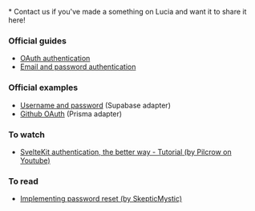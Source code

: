 \* Contact us if you've made a something on Lucia and want it to share it here!

### Official guides

- [OAuth authentication](/guides/oauth)
- [Email and password authentication](/guides/email-and-password)

### Official examples

- [Username and password](/) (Supabase adapter)
- [Github OAuth](/) (Prisma adapter)

### To watch

- [SvelteKit authentication, the better way - Tutorial (by Pilcrow on Youtube)](https://youtu.be/Y98KipzwVdM)

### To read

- [Implementing password reset (by SkepticMystic)](https://hackmd.io/@NUrzCnE5Q7SGfgxKFQLtDQ/rk5JibLC5)
